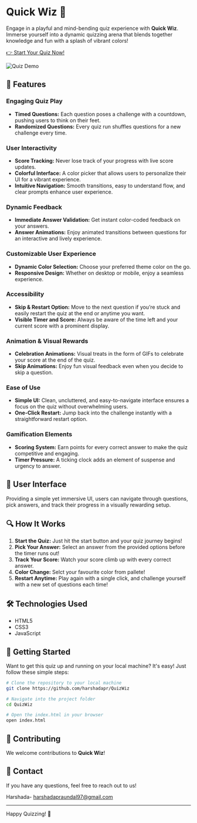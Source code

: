 
# Quick Wiz 🚀

Engage in a playful and mind-bending quiz experience with **Quick Wiz**. Immerse yourself into a dynamic quizzing arena that blends together knowledge and fun with a splash of vibrant colors!

[👉 Start Your Quiz Now!](https://quizwiz-harshada.netlify.app/)

![Quiz Demo](demo.gif)

## 🌟 Features

### Engaging Quiz Play
- **Timed Questions:** Each question poses a challenge with a countdown, pushing users to think on their feet.
- **Randomized Questions:** Every quiz run shuffles questions for a new challenge every time.
  
### User Interactivity
- **Score Tracking:** Never lose track of your progress with live score updates.
- **Colorful Interface:** A color picker that allows users to personalize their UI for a vibrant experience.
- **Intuitive Navigation:** Smooth transitions, easy to understand flow, and clear prompts enhance user experience.
  
### Dynamic Feedback
- **Immediate Answer Validation:** Get instant color-coded feedback on your answers.
- **Answer Animations:** Enjoy animated transitions between questions for an interactive and lively experience.
  
### Customizable User Experience
- **Dynamic Color Selection:** Choose your preferred theme color on the go.
- **Responsive Design:** Whether on desktop or mobile, enjoy a seamless experience.

### Accessibility
- **Skip & Restart Option:** Move to the next question if you’re stuck and easily restart the quiz at the end or anytime you want.
- **Visible Timer and Score:** Always be aware of the time left and your current score with a prominent display.

### Animation & Visual Rewards
- **Celebration Animations:** Visual treats in the form of GIFs to celebrate your score at the end of the quiz.
- **Skip Animations:** Enjoy fun visual feedback even when you decide to skip a question.

### Ease of Use
- **Simple UI:** Clean, uncluttered, and easy-to-navigate interface ensures a focus on the quiz without overwhelming users.
- **One-Click Restart:** Jump back into the challenge instantly with a straightforward restart option.

### Gamification Elements
- **Scoring System:** Earn points for every correct answer to make the quiz competitive and engaging.
- **Timer Pressure:** A ticking clock adds an element of suspense and urgency to answer.

## 🎨 User Interface

Providing a simple yet immersive UI, users can navigate through questions, pick answers, and track their progress in a visually rewarding setup.

## 🔍 How It Works

1. **Start the Quiz:** Just hit the start button and your quiz journey begins!
2. **Pick Your Answer:** Select an answer from the provided options before the timer runs out!
3. **Track Your Score:** Watch your score climb up with every correct answer.
4. **Color Change:** Selct your favourite color from pallete!
5. **Restart Anytime:** Play again with a single click, and challenge yourself with a new set of questions each time!

## 🛠️ Technologies Used

- HTML5
- CSS3
- JavaScript

## 🚧 Getting Started

Want to get this quiz up and running on your local machine? It's easy! Just follow these simple steps:

```bash
# Clone the repository to your local machine
git clone https://github.com/harshadapr/QuizWiz

# Navigate into the project folder
cd QuizWiz

# Open the index.html in your browser
open index.html
```

## 🤝 Contributing

We welcome contributions to **Quick Wiz**!

## 💌 Contact

If you have any questions, feel free to reach out to us!

Harshada- harshadapraundal97@gmail.com

---

Happy Quizzing! 🎉
